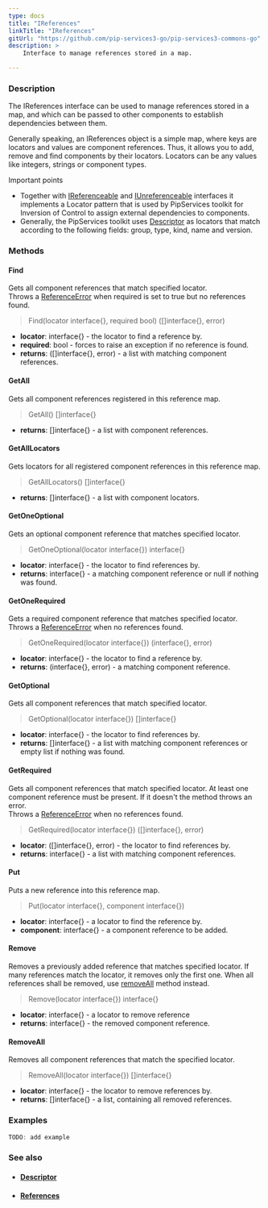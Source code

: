 ```yaml
---
type: docs
title: "IReferences"
linkTitle: "IReferences"
gitUrl: "https://github.com/pip-services3-go/pip-services3-commons-go"
description: >
    Interface to manage references stored in a map.

---
```


### Description

The IReferences interface can be used to manage references stored in a map, and which can be passed to other components to establish dependencies between them.

Generally speaking, an IReferences object is a simple map, where keys are locators and values are component references. Thus, it allows you to add, remove and find components    by their locators. Locators can be any values like integers, strings or component types. 

Important points

- Together with [IReferenceable](../ireferenceable) and [IUnreferenceable](../iunreferenceable) interfaces it implements a Locator pattern that is used by PipServices toolkit for Inversion of Control to assign external dependencies to components. 
- Generally, the PipServices toolkit uses [Descriptor](../descriptor) as locators that match according to the following fields: group, type, kind, name and version.
 
### Methods

#### Find
Gets all component references that match specified locator.  
Throws a [ReferenceError](../reference_error) when required is set to true but no references found.

> Find(locator interface{}, required bool) ([]interface{}, error)

- **locator**: interface{} - the locator to find a reference by.
- **required**: bool - forces to raise an exception if no reference is found.
- **returns**: ([]interface{}, error) - a list with matching component references.

#### GetAll
Gets all component references registered in this reference map.

> GetAll() []interface{}

- **returns**: []interface{} - a list with component references.

#### GetAllLocators
Gets locators for all registered component references in this reference map.

> GetAllLocators() []interface{}

- **returns**: []interface{} - a list with component locators.

#### GetOneOptional
Gets an optional component reference that matches specified locator.

> GetOneOptional(locator interface{}) interface{}

- **locator**: interface{} - the locator to find references by.
- **returns**: interface{} - a matching component reference or null if nothing was found.

#### GetOneRequired
Gets a required component reference that matches specified locator.  
Throws a [ReferenceError](../reference_error) when no references found.

> GetOneRequired(locator interface{}) (interface{}, error)

- **locator**: interface{} - the locator to find a reference by.
- **returns**: (interface{}, error) - a matching component reference.

#### GetOptional
Gets all component references that match specified locator.

> GetOptional(locator interface{}) []interface{}

- **locator**: interface{} - the locator to find references by.	 
- **returns**: []interface{} - a list with matching component references or empty list if nothing was found.

#### GetRequired
Gets all component references that match specified locator.
At least one component reference must be present.
If it doesn't the method throws an error.  
Throws a [ReferenceError](../reference_error) when no references found.

> GetRequired(locator interface{}) ([]interface{}, error)

- **locator**: ([]interface{}, error) - the locator to find references by.
- **returns**: interface{} - a list with matching component references.


#### Put
Puts a new reference into this reference map.

> Put(locator interface{}, component interface{})

- **locator**: interface{} - a locator to find the reference by.
- **component**: interface{} - a component reference to be added.

#### Remove
Removes a previously added reference that matches specified locator.
If many references match the locator, it removes only the first one.
When all references shall be removed, use [removeAll](#removeall) method instead.

> Remove(locator interface{}) interface{}

- **locator**: interface{} - a locator to remove reference
- **returns**: interface{} - the removed component reference.


#### RemoveAll
Removes all component references that match the specified locator. 

> RemoveAll(locator interface{}) []interface{}

- **locator**: interface{} - the locator to remove references by.
- **returns**: []interface{} - a list, containing all removed references.

### Examples

```go
TODO: add example

```


### See also
- #### [Descriptor](../descriptor)
- #### [References](../references)
